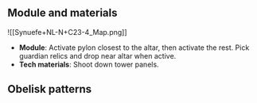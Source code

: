 
## Module and materials

![[Synuefe+NL-N+C23-4_Map.png]]

- **Module**: Activate pylon closest to the altar, then activate the rest. Pick guardian relics and drop near altar when active.
- **Tech materials**: Shoot down tower panels.

## Obelisk patterns

